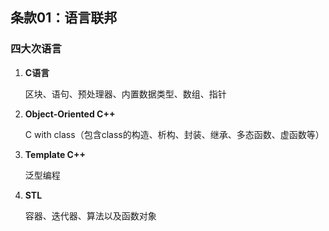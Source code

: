 ## 条款01：语言联邦

### 四大次语言

1. **C语言**

   区块、语句、预处理器、内置数据类型、数组、指针

2. **Object-Oriented C++**

   C with class（包含class的构造、析构、封装、继承、多态函数、虚函数等）

3. **Template C++**

   泛型编程

4. **STL**

   容器、迭代器、算法以及函数对象